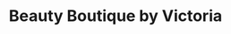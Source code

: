---
title: "Beauty Boutique by Victoria"
url: /edinburgh/beauty-boutique-by-victoria/
shop: Kosmetik
---